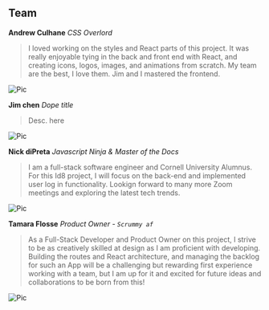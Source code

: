 ## Team

**Andrew Culhane**
*CSS Overlord*
> I loved working on the styles and React parts of this project. It was really enjoyable tying in the back and front end with React, and creating icons, logos, images, and animations from scratch. My team are the best, I love them. Jim and I mastered the frontend.

![Pic](https://i.imgur.com/CzDuOyF.png)

**Jim chen**
*Dope title*
> Desc. here

![Pic]()

**Nick diPreta**
*Javascript Ninja & Master of the Docs*
> I am a full-stack software engineer and Cornell University Alumnus. For this Id8 project, I will focus on the back-end and implemented user log in functionality. Lookign forward to many more Zoom meetings and exploring the latest tech trends.

![Pic](https://media-exp1.licdn.com/dms/image/C4E03AQFZbWHjRmyLPg/profile-displayphoto-shrink_200_200/0?e=1600300800&v=beta&t=ccELMCcLXFSbB4ImuPLswqnB3ATdndiVFZw2y6AgL0A)

**Tamara Flosse**
*Product Owner - `Scrummy af`*
> As a Full-Stack Developer and Product Owner on this project, I strive to be as creatively skilled at design as I am proficient with developing. Building the routes and React architecture, and managing the backlog for such an App will be a challenging but rewarding first experience working with a team, but I am up for it and excited for future ideas and collaborations to be born from this!

![Pic](https://i.imgur.com/K3WVag2.png)